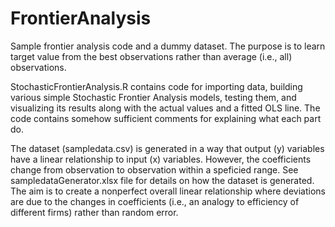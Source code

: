# FrontierAnalysis
Sample frontier analysis code and a dummy dataset. The purpose is to learn target value from the best observations rather than average (i.e., all) observations.

StochasticFrontierAnalysis.R contains code for importing data, building various simple Stochastic Frontier Analysis models, testing them, and visualizing its results along with the actual values and a fitted OLS line. The code contains somehow sufficient comments for explaining what each part do.

The dataset (sampledata.csv) is generated in a way that output (y) variables have a linear relationship to input (x) variables. However, the coefficients change from observation to observation within a speficied range. See sampledataGenerator.xlsx file for details on how the dataset is generated. The aim is to create a nonperfect overall linear relationship where deviations are due to the changes in coefficients (i.e., an analogy to efficiency of different firms) rather than random error. 

